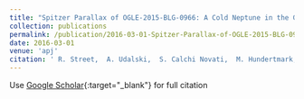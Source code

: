 ```yaml
---
title: "Spitzer Parallax of OGLE-2015-BLG-0966: A Cold Neptune in the Galactic Disk"
collection: publications
permalink: /publication/2016-03-01-Spitzer-Parallax-of-OGLE-2015-BLG-0966-A-Cold-Neptune-in-the-Galactic-Disk
date: 2016-03-01
venue: 'apj'
citation: ' R. Street,  A. Udalski,  S. Calchi Novati,  M. Hundertmark,  W. Zhu,  A. Gould,  J. Yee,  Y. Tsapras,  D. Bennett,  U. Jørgensen,  M. Dominik,  M. Andersen,  E. Bachelet,  V. Bozza,  D. Bramich,  M. Burgdorf,  A. Cassan,  S. Ciceri,  G. D&apos;Ago,  Subo Dong,  D. Evans,  Sheng-hong Gu,  H. Harkonnen,  T. Hinse,  Keith Horne,  R. Figuera Jaimes,  N. Kains,  E. Kerins,  H. Korhonen,  M. Kuffmeier,  L. Mancini,  J. Menzies,  S. Mao,  N. Peixinho,  A. Popovas,  M. Rabus,  S. Rahvar,  C. Ranc,  R. Tronsgaard Rasmussen,  G. Scarpetta,  R. Schmidt,  J. Skottfelt,  C. Snodgrass,  J. Southworth,  I. Steele,  J. Surdej,  E. Unda-Sanzana,  P. Verma,  C. von Essen,  J. Wambsganss,  Yi-Bo. Wang,  O. Wertz,  R. Poleski,  M. Pawlak,  M. Szymański,  J. Skowron,  P. Mróz,  S. Kozłowski,  Ł. Wyrzykowski,  P. Pietrukowicz,  G. Pietrzyński,  I. Soszyński,  K. Ulaczyk,  C. Beichman,  G. Bryden,  S. Carey,  B. Gaudi,  C. Henderson,  R. Pogge,  Y. Shvartzvald,  F. Abe,  Y. Asakura,  A. Bhattacharya,  I. Bond,  M. Donachie,  M. Freeman,  A. Fukui,  Y. Hirao,  K. Inayama,  Y. Itow,  N. Koshimoto,  M. Li,  C. Ling,  K. Masuda,  Y. Matsubara,  Y. Muraki,  M. Nagakane,  T. Nishioka,  K. Ohnishi,  H. Oyokawa,  N. Rattenbury,  To. Saito,  A. Sharan,  D. Sullivan,  T. Sumi,  D. Suzuki,  J. Tristram,  Y. Wakiyama,  A. Yonehara,  C. Han,  J. Choi,  H. Park,  Y. Jung,  I. Shin, &quot;Spitzer Parallax of OGLE-2015-BLG-0966: A Cold Neptune in the Galactic Disk.&quot; apj, 2016.'
---
```

Use [Google Scholar](https://scholar.google.com/scholar?q=Spitzer+Parallax+of+OGLE+2015+BLG+0966:+A+Cold+Neptune+in+the+Galactic+Disk){:target="_blank"} for full citation
